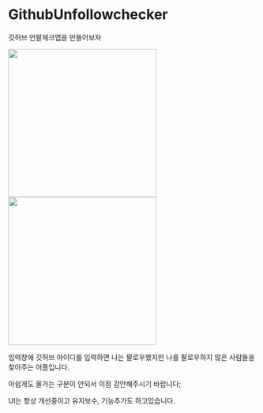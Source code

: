 # GithubUnfollowchecker
깃허브 언팔체크앱을 만들어보자

<img src ='https://postfiles.pstatic.net/MjAyMjExMDdfNzgg/MDAxNjY3ODIzMTM2NDMy.pKvCkPCbwPIpNLtISn2tRa_DgH7bo3_kGFaHPom2xKQg.fEyBJ8opHV6hnDVhsJTs7-_SsPkf2qHMPl5ckqybwOkg.PNG.chanhongy6/%EC%8A%A4%ED%81%AC%EB%A6%B0%EC%83%B7_2022-11-07_%EC%98%A4%ED%9B%84_9.09.59.png?type=w966' width=300px/>                                         <img src='https://postfiles.pstatic.net/MjAyMjExMDdfMjAx/MDAxNjY3ODIzMTQzNTMw.dFg3Qda5R_C39nWj9lnEoGjuKK045kdBOGoQcEkEYTAg.ADao3zsXlBcVPPHakyip6sX9hEt-StvJBVI7fEx0pcYg.PNG.chanhongy6/%EC%8A%A4%ED%81%AC%EB%A6%B0%EC%83%B7_2022-11-07_%EC%98%A4%ED%9B%84_3.55.22.png?type=w966' width=300px/>

입력창에 깃허브 아이디를 입력하면 나는 팔로우했지만 나를 팔로우하지 않은 사람들을 찾아주는 어플입니다.

아쉽게도 올가는 구분이 안되서 이점 감안해주시기 바랍니다;

UI는 항상 개선중이고 유지보수, 기능추가도 하고있습니다.
